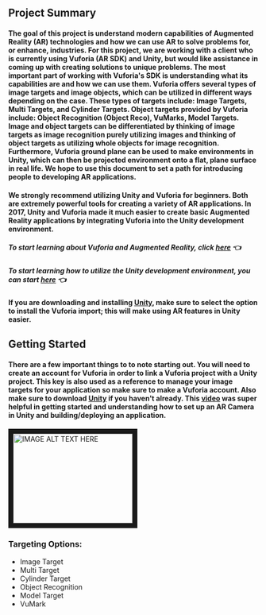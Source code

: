 ## Project Summary
#### 	The goal of this project is understand modern capabilities of Augmented Reality (AR) technologies and how we can use AR to solve problems for, or enhance, industries. For this project, we are working with a client who is currently using Vuforia (AR SDK) and Unity, but would like assistance in coming up with creating solutions to unique problems. The most important part of working with Vuforia's SDK is understanding what its capabilities are and how we can use them. Vuforia offers several types of image targets and image objects, which can be utilized in different ways depending on the case. These types of targets include: Image Targets, Multi Targets, and Cylinder Targets. Object targets provided by Vuforia include: Object Recognition (Object Reco), VuMarks, Model Targets. Image and object targets can be differentiated by thinking of image targets as image recognition purely utilizing images and thinking of object targets as utilizing whole objects for image recognition. Furthermore, Vuforia ground plane can be used to make environments in Unity, which can then be projected environment onto a flat, plane surface in real life. We hope to use this document to set a path for introducing people to developing AR applications. 
#### We strongly recommend utilizing Unity and Vuforia for beginners. Both are extremely powerful tools for creating a variety of AR applications. In 2017, Unity and Vuforia made it much easier to create basic Augmented Reality applications by integrating Vuforia into the Unity development environment.
##### To start learning about Vuforia and Augmented Reality, click [here](https://library.vuforia.com/) :point_left:
##### To start learning how to utilize the Unity development environment, you can start [here](https://unity3d.com/learn/tutorials) :point_left:
<h4 class="markdown style="bottom-margin:50px;"> If you are downloading and installing <a href="https://unity3d.com/">Unity</a>, make sure to select the option to install the Vuforia import; this will make using AR features in Unity easier.</h4>

## Getting Started
#### There are a few important things to to note starting out. You will need to create an account for Vuforia in order to link a Vuforia project with a Unity project. This key is also used as a reference to manage your image targets for your application so make sure to make a Vuforia account. Also make sure to download [Unity](https://unity3d.com/) if you haven't already. This [video](https://www.youtube.com/watch?v=Fgd21lbhikU) was super helpful in getting started and understanding how to set up an AR Camera in Unity and building/deploying an application.
<a href="http://www.youtube.com/watch?feature=player_embedded&v=YFgd21lbhikU
" target="_blank"><img src="http://img.youtube.com/vi/Fgd21lbhikU/0.jpg" 
alt="IMAGE ALT TEXT HERE" width="240" height="180" border="10" /></a>


### Targeting Options:
* Image Target
* Multi Target
* Cylinder Target
* Object Recognition
* Model Target
* VuMark
